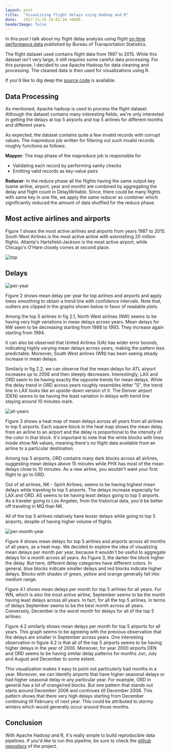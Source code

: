 ```yaml
---
layout: post
title:  "Visualizing flight delays using Hadoop and R"
date:   2017-11-15 19:02:34 +0800
headerImage: false
---
```


In this post I talk about my flight delay analysis using flight [on-time performance data](http://web.archive.org/web/20170113153149/http://transtats.bts.gov/DL_SelectFields.asp?Table_ID=236&DB_Short_Name=On-Time) published by Bureau of Transportation Statistics.

The flight dataset used contains flight data from 1987 to 2015. While this dataset isn't very large, it still requires some careful data processing. For this purpose, I decided to use Apache Hadoop for data cleaning and processing. The cleaned data is then used for visualizations using R.

If you'd like to dig deep the [source code](https://github.com/manthan787/flight-delays) is available.

## Data Processing

As mentioned, Apache hadoop is used to process the flight dataset. Although the dataset contains many interesting fields, we're only interested in getting the delays at top 5 airports and top 5 airlines for different months and different years.

As expected, the dataset contains quite a few invalid records with corrupt values. The mapreduce job written for filtering out such invalid records roughly functions as follows:

**Mapper**: The map phase of the mapreduce job is responsible for

* Validating each record by performing sanity checks
* Emitting valid records as key-value pairs

**Reducer**: In the reduce phase all the flights having the same output key (same airline, airport, year and month) are combined by aggregating the delay and flight count in DelayWritable. Since, there could be many flights with same key in one file, we apply the same reducer as combiner which significantly reduced the amount of data shuffled for the reduce phase.

## Most active airlines and airports

Figure 1 shows the most active airlines and airports from years 1987 to 2015. South West Airlines is the most active airline with astonishing 20 million flights. Atlanta's Hartsfield-Jackson is the most active airport, while Chicago's O'Hare closely comes at second place.

![top](https://i.imgur.com/piYLVeO.png)


## Delays

![per-year](https://i.imgur.com/7STnTS0.png)

Figure 2 shows mean delay per year for top airlines and airports and apply loess smoothing to obtain a trend line with confidence intervals. Note that, outliers are clipped in the graphs shown below in favor of readable plots.

Among the top 5 airlines in fig 2.1, North West airlines (NW) seems to be having very high variations in mean delays across years. Mean delays for NW seem to be decreasing starting from 1988 to 1993. They increase again starting from 1994.

It can also be observed that United Airlines (UA) has wider error bounds, indicating highly varying mean delays across years, making the pattern less predictable. Moreover, South West airlines (WN) has been seeing steady increase in mean delays.

Similarly in fig 2.2, we can observe that the mean delays for ATL airport increases up to 2006 and then steeply decreases. Interestingly, LAX and ORD seem to be having exactly the opposite trends for mean delays. While the delay trend in ORD across years roughly resembles letter "S", the trend line in LAX looks like an upside-down version of it. The Denver airport (DEN) seems to be having the least variation in delays with trend line staying around 10 minutes mark.

![all-years](https://i.imgur.com/JWLUbYm.png)

Figure 3 shows a heat map of mean delays across all years from all airlines to top 5 airports. Each square block in the heat map shows the mean delay from an airline to an airport and the delay is proportional to the intensity of the color in that block. It's important to note that the white blocks with lines inside show NA values, meaning there's no flight data available from an airline to a particular destination.

Among top 5 airports, ORD contains many dark blocks across all airlines, suggesting mean delays above 15 minutes while PHX has most of the mean delays close to 10 minutes. As a new airline, you wouldn't want your first flight to go to ORD.

Out of all airlines, NK - Spirit Airlines, seems to be having highest mean delays while traveling to top 5 airports. The delays increase especially for LAX and ORD. AS seems to be having least delays going to top 5 airports. As a traveler going to Los Angeles, from the historical data, you'd be better off traveling in MQ than NK.

All of the top 5 airlines relatively have lesser delays while going to top 5 airports, despite of having higher volume of flights.

![per-month-year](https://i.imgur.com/3tX7Ozs.png)

Figure 4 shows mean delays for top 5 airlines and airports across all months of all years, as a heat map. We decided to explore the idea of visualizing mean delays per month per year, because it wouldn't be useful to aggregate delays for a month across all years. As Figure 3, the darker the block higher the delay. But here, different delay categories have different colors. In general, blue blocks indicate smaller delays and red blocks indicate higher delays. Blocks with shades of green, yellow and orange generally fall into medium range.

Figure 4.1 shows mean delays per month for top 5 airlines for all years. For WN, which is also the most active airline, September seems to be the month having least delays across all years. In fact, for all the top 5 airlines, in terms of delays September seems to be the best month across all years. Conversely, December is the worst month for delays for all of the top 5 airlines.

Figure 4.2 similarly shows mean delays per month for top 5 airports for all years. This graph seems to be agreeing with the previous observation that the delays are smaller in September across years. One interesting observation in figure 4.2 is that all of the top 5 airports seems to be having higher delays in the year of 2000. Moreover, for year 2000 airports DEN and ORD seems to be having similar delay patterns for months Jun, July and August and December to some extent.

This visualization makes it easy to point out particularly bad months in a year. Moreover, we can identify airports that have higher seasonal delays or had higher seasonal delay in any particular year. For example, ORD in general has a lot of orange/red blocks. But one pattern that stands out starts around December 2006 and continues till December 2008. This pattern shows that there very high delays starting from December continuing till February of next year. This could be attributed to stormy winters which would generally occur around those months.

## Conclusion

With Apache Hadoop and R, it's really simple to build reproducible data pipelines. If you'd like to run this pipeline, be sure to check the [github repository](https://github.com/manthan787/flight-delays) of the project.